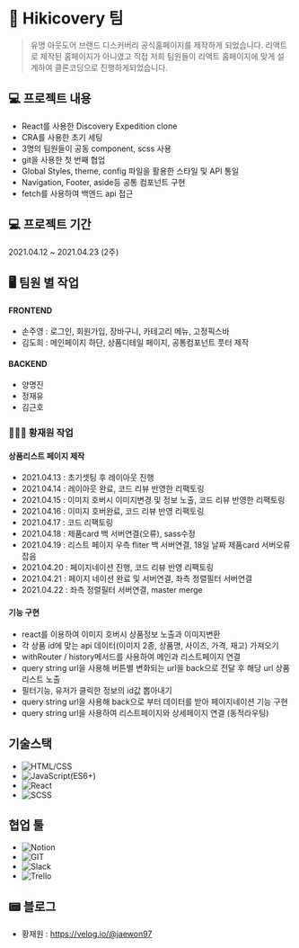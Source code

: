 # 👕 Hikicovery 팀

> 유명 아웃도어 브랜드 디스커버리 공식홈페이지를 제작하게 되었습니다.
> 리액트로 제작된 홈페이지가 아니였고 직접 저희 팀원들이 리액트 홈페이지에 맞게
> 설계하여 클론코딩으로 진행하게되었습니다.

## 💻 프로젝트 내용

- React를 사용한 Discovery Expedition clone
- CRA를 사용한 초기 세팅
- 3명의 팀원들이 공동 component, scss 사용
- git을 사용한 첫 번째 협업
- Global Styles, theme, config 파일을 활용한 스타일 및 API 통일
- Navigation, Footer, aside등 공통 컴포넌트 구현
- fetch를 사용하여 백엔드 api 접근

## 💻 프로젝트 기간

2021.04.12 ~ 2021.04.23 (2주)

## 🖥 팀원 별 작업

#### FRONTEND
- 손주영 : 로그인, 회원가입, 장바구니, 카테고리 메뉴, 고정픽스바
- 김도희 : 메인페이지 하단, 상품디테일 페이지, 공통컴포넌트 풋터 제작

#### BACKEND
- 양명진
- 정재유
- 김근호

### 👩🏻‍💻 황재원 작업

#### 상품리스트 페이지 제작
- 2021.04.13 : 초기셋팅 후 레이아웃 진행
- 2021.04.14 : 레이아웃 완료, 코드 리뷰 반영한 리팩토링
- 2021.04.15 : 이미지 호버시 이미지변경 및 정보 노출, 코드 리뷰 반영한 리팩토링
- 2021.04.16 : 이미지 호버완료, 코드 리뷰 반영 리팩토링
- 2021.04.17 : 코드 리팩토링
- 2021.04.18 : 제품card 백 서버연결(오류), sass수정
- 2021.04.19 : 리스트 페이지 우측 fliter 백 서버연결, 18일 날짜 제품card 서버오류 잡음
- 2021.04.20 : 페이지네이션 진행, 코드 리뷰 반영 리팩토링
- 2021.04.21 : 페이지 네이션 완료 및 서버연결, 좌측 정렬필터 서버연결
- 2021.04.22 : 좌측 정렬필터 서버연결, master merge

#### 기능 구현
- react를 이용하여 이미지 호버시 상품정보 노출과 이미지변환
- 각 상품 id에 맞는 api 데이터(이미지 2종, 상품명, 사이즈, 가격, 재고) 가져오기
- withRouter / history메서드를 사용하여 메인과 리스트페이지 연결
- query string url을 사용해 버튼별 변화되는 url을 back으로 전달 후 해당 url 상품 리스트 노출
- 필터기능, 유저가 클릭한 정보의 id값 뽑아내기
- query string url을 사용해 back으로 부터 데이터를 받아 페이지네이션 기능 구현
- query string url을 사용하여 리스트페이지와 상세페이지 연결 (동적라우팅)


## 기술스택

- ![HTML/CSS](https://img.shields.io/badge/-HTML/CSS-E44D26)
- ![JavaScript(ES6+)](<https://img.shields.io/badge/-JavaScript(ES6%2B)-F0DB4D>)
- ![React](https://img.shields.io/badge/-React-blue)
- ![SCSS](https://img.shields.io/badge/-SCSS-ff69b4)

## 협업 툴

- ![Notion](https://img.shields.io/badge/-Notion-000000)
- ![GIT](https://img.shields.io/badge/-GIT-000000)
- ![Slack](https://img.shields.io/badge/-Slack-ff69b4)
- ![Trello](https://img.shields.io/badge/-Trello-blue)

## 📟 블로그

- 황재원 : https://velog.io/@jaewon97
